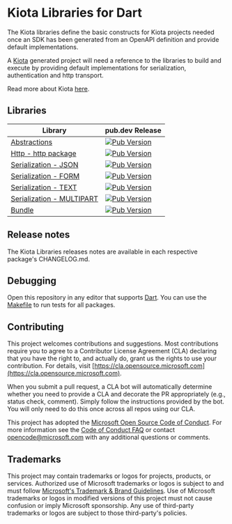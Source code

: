 # Kiota Libraries for Dart

The Kiota libraries define the basic constructs for Kiota projects needed once an SDK has been generated from an OpenAPI definition and provide default implementations.

A [Kiota](https://github.com/microsoft/kiota) generated project will need a reference to the libraries to build and execute by providing default implementations for serialization, authentication and http transport.

Read more about Kiota [here](https://github.com/microsoft/kiota/blob/main/README.md).

## Libraries

| Library                                                                                   | pub.dev Release                                                                                                                                                                 |
|-------------------------------------------------------------------------------------------|---------------------------------------------------------------------------------------------------------------------------------------------------------------------------------|
| [Abstractions](./packages/microsoft_kiota_abstractions/README.md)                         | [![Pub Version](https://img.shields.io/pub/v/microsoft_kiota_abstractions?logo=dart&label=Latest)](https://pub.dev/packages/microsoft_kiota_abstractions)                       |
| [Http - http package](./packages/microsoft_kiota_http/README.md)                          | [![Pub Version](https://img.shields.io/pub/v/microsoft_kiota_http?logo=dart&label=Latest)](https://pub.dev/packages/microsoft_kiota_http)                                       |
| [Serialization - JSON](./packages/microsoft_kiota_serialization_json/README.md)           | [![Pub Version](https://img.shields.io/pub/v/microsoft_kiota_serialization_json?logo=dart&label=Latest)](https://pub.dev/packages/microsoft_kiota_serialization_json)           |
| [Serialization - FORM](./packages/microsoft_kiota_serialization_form/README.md)           | [![Pub Version](https://img.shields.io/pub/v/microsoft_kiota_serialization_form?logo=dart&label=Latest)](https://pub.dev/packages/microsoft_kiota_serialization_form)           |
| [Serialization - TEXT](./packages/microsoft_kiota_serialization_text/README.md)           | [![Pub Version](https://img.shields.io/pub/v/microsoft_kiota_serialization_text?logo=dart&label=Latest)](https://pub.dev/packages/microsoft_kiota_serialization_text)           |
| [Serialization - MULTIPART](./packages/microsoft_kiota_serialization_multipart/README.md) | [![Pub Version](https://img.shields.io/pub/v/microsoft_kiota_serialization_multipart?logo=dart&label=Latest)](https://pub.dev/packages/microsoft_kiota_serialization_multipart) |
| [Bundle](./packages/microsoft_kiota_bundle/README.md)                                     | [![Pub Version](https://img.shields.io/pub/v/microsoft_kiota_bundle?logo=dart&label=Latest)](https://pub.dev/packages/microsoft_kiota_bundle)                                   |

## Release notes

The Kiota Libraries releases notes are available in each respective package's CHANGELOG.md.

## Debugging

Open this repository in any editor that supports [Dart](https://dart.dev/).
You can use the [Makefile](./Makefile) to run tests for all packages.

## Contributing

This project welcomes contributions and suggestions.  Most contributions require you to agree to a
Contributor License Agreement (CLA) declaring that you have the right to, and actually do, grant us
the rights to use your contribution. For details, visit [https://cla.opensource.microsoft.com](https://cla.opensource.microsoft.com).

When you submit a pull request, a CLA bot will automatically determine whether you need to provide
a CLA and decorate the PR appropriately (e.g., status check, comment). Simply follow the instructions
provided by the bot. You will only need to do this once across all repos using our CLA.

This project has adopted the [Microsoft Open Source Code of Conduct](https://opensource.microsoft.com/codeofconduct/).
For more information see the [Code of Conduct FAQ](https://opensource.microsoft.com/codeofconduct/faq/) or
contact [opencode@microsoft.com](mailto:opencode@microsoft.com) with any additional questions or comments.

## Trademarks

This project may contain trademarks or logos for projects, products, or services. Authorized use of Microsoft
trademarks or logos is subject to and must follow
[Microsoft's Trademark & Brand Guidelines](https://www.microsoft.com/legal/intellectualproperty/trademarks/usage/general).
Use of Microsoft trademarks or logos in modified versions of this project must not cause confusion or imply Microsoft sponsorship.
Any use of third-party trademarks or logos are subject to those third-party's policies.
